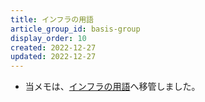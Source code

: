 ```yaml
---
title: インフラの用語
article_group_id: basis-group
display_order: 10
created: 2022-12-27
updated: 2022-12-27
---
```

- 当メモは、[インフラの用語](https://thinktwice.tech/it/infrastructure/infrastructure_terms/)へ移管しました。